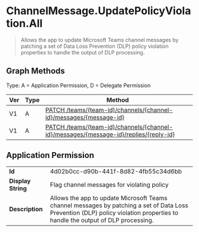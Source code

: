# ChannelMessage.UpdatePolicyViolation.All

> Allows the app to update Microsoft Teams channel messages by patching a set of Data Loss Prevention (DLP) policy violation properties to handle the output of DLP processing.
## Graph Methods

Type: A = Application Permission, D = Delegate Permission

|Ver|Type|Method|
|-------|----|------|
|V1|A|[PATCH /teams/(team-id)/channels/{channel-id}/messages/{message-id}](https://docs.microsoft.com/graph/api/chatmessage-update?view=graph-rest-1.0&tabs=http)|
|V1|A|[PATCH /teams/(team-id)/channels/{channel-id}/messages/{message-id}/replies/{reply-id}](https://docs.microsoft.com/graph/api/chatmessage-update?view=graph-rest-1.0&tabs=http)|
## Application Permission
|||
|-|-|
|**Id**|4d02b0cc-d90b-441f-8d82-4fb55c34d6bb|
|**Display String**|Flag channel messages for violating policy|
|**Description**|Allows the app to update Microsoft Teams channel messages by patching a set of Data Loss Prevention (DLP) policy violation properties to handle the output of DLP processing.|
